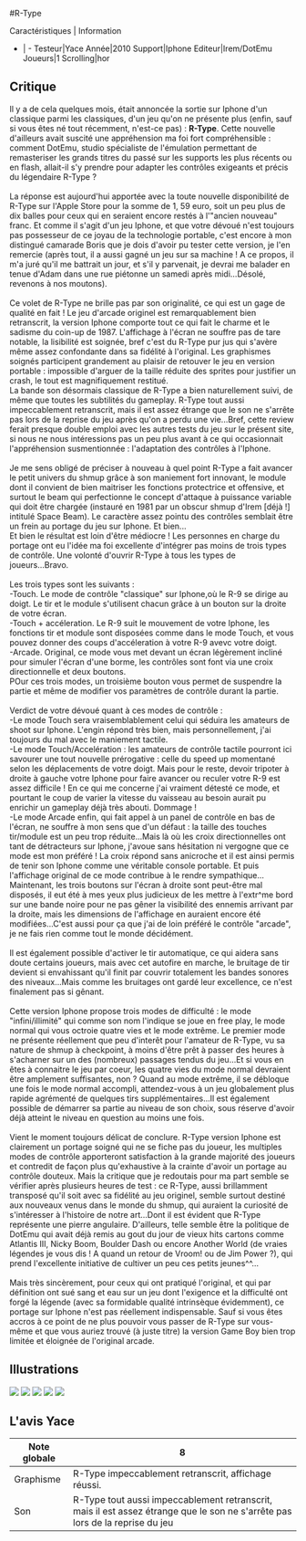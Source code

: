 #R-Type

Caractéristiques | Information
- | -
Testeur|Yace
Année|2010
Support|Iphone
Editeur|Irem/DotEmu
Joueurs|1
Scrolling|hor

## Critique
Il y a de cela quelques mois, était annoncée la sortie sur Iphone d'un classique parmi les classiques, d'un jeu qu'on ne présente plus (enfin, sauf si vous êtes né tout récemment, n'est-ce pas) : <b>R-Type</b>. Cette nouvelle d'ailleurs avait suscité une appréhension ma foi fort compréhensible : comment DotEmu, studio spécialiste de l'émulation permettant de remasteriser les grands titres du passé sur  les supports les plus récents ou en flash, allait-il s'y prendre pour adapter les contrôles exigeants et précis du légendaire R-Type ?<br/><br/>La réponse est aujourd'hui apportée avec la toute nouvelle disponibilité de R-Type sur l'Apple Store pour la somme de 1, 59 euro, soit un peu plus de dix balles pour ceux qui en seraient encore restés à l'"ancien nouveau" franc. Et comme il s'agit d'un jeu Iphone, et que votre dévoué n'est toujours pas possesseur de ce joyau de la technologie portable, c'est encore à mon distingué camarade Boris que je dois d'avoir pu tester cette version, je l'en remercie (après tout, il a aussi gagné un jeu sur sa machine ! A ce propos, il m'a juré qu'il me battrait un jour, et s'il y parvenait, je devrai me balader en tenue d'Adam dans une rue piétonne un samedi après midi...Désolé, revenons à nos moutons).<br/><br/>Ce volet de R-Type ne brille pas par son originalité, ce qui est un gage de qualité en fait ! Le jeu d'arcade originel est remarquablement bien retranscrit, la version Iphone comporte tout ce qui fait le charme et le sadisme du coin-up de 1987. L'affichage à l'écran ne souffre pas de tare notable, la lisibilité est soignée, bref c'est du R-Type pur jus qui s'avère même assez confondante dans sa fidélité à l'original. Les graphismes soignés participent grandement au plaisir de retouver le jeu en version portable : impossible d'arguer de la taille réduite des sprites pour justifier un crash, le tout est magnifiquement restitué. <br/>La bande son désormais classique de R-Type a bien naturellement suivi, de même que toutes les subtilités du gameplay. R-Type tout aussi impeccablement retranscrit, mais il est assez étrange que le son ne s'arrête pas lors de la reprise du jeu après qu'on a perdu une vie...Bref, cette review ferait presque double emploi avec les autres tests du jeu sur le présent site, si nous ne nous intéressions pas un peu plus avant à ce qui occasionnait l'appréhension susmentionnée : l'adaptation des contrôles à l'Iphone.<br/><br/>Je me sens obligé de préciser à nouveau à quel point R-Type a fait avancer le petit univers du shmup grâce à son maniement fort innovant, le module dont il convient de bien maitriser les fonctions protectrice et offensive, et surtout le beam qui perfectionne le concept d'attaque à puissance variable qui doit être chargée (instauré en 1981 par un obscur shmup d'Irem [déjà !] intitulé Space Beam). Le caractère assez pointu des contrôles semblait être un frein au portage du jeu sur Iphone. Et bien...<br/>Et bien le résultat est loin d'être médiocre ! Les personnes en charge du portage ont eu l'idée ma foi excellente d'intégrer pas moins de trois types de contrôle. Une volonté d'ouvrir R-Type à tous les types de joueurs...Bravo.<br/><br/>Les trois types sont les suivants :<br/>-Touch. Le mode de contrôle "classique" sur Iphone,où le R-9 se dirige au doigt. Le tir et le module s'utilisent chacun grâce à un bouton sur la droite de votre écran.<br/>-Touch + accéleration. Le R-9 suit le mouvement de votre Iphone, les fonctions tir et module sont disposées comme dans le mode Touch, et vous pouvez donner des coups d'accéleration à votre R-9 avevc votre doigt.<br/>-Arcade. Original, ce mode vous met devant un écran légèrement incliné pour simuler l'écran d'une borme, les contrôles sont font via une croix directionnelle et deux boutons.<br/>POur ces trois modes, un troisième bouton vous permet de suspendre la partie et même de modifier vos paramètres de contrôle durant la partie.<br/><br/>Verdict de votre dévoué quant à ces modes de contrôle :<br/>-Le mode Touch sera vraisemblablement celui qui séduira les amateurs de shoot sur Iphone. L'engin répond très bien, mais  personnellement, j'ai toujours du mal avec le maniement tactile.<br/>-Le mode Touch/Accelération : les amateurs de contrôle tactile pourront ici savourer une tout nouvelle prérogative : celle du speed up momentané selon les déplacements de votre doigt. Mais pour le reste, devoir tripoter à droite à gauche votre Iphone pour faire avancer ou reculer votre R-9 est assez difficile ! En ce qui me concerne j'ai vraiment détesté ce mode, et pourtant le coup de varier la vitesse du vaisseau au besoin aurait pu enrichir un gameplay déjà très abouti. Dommage !<br/>-Le mode Arcade enfin, qui fait appel à un panel de contrôle en bas de l'écran, ne souffre à mon sens que d'un défaut : la taille des touches tir/module est un peu trop réduite...Mais là où les croix directionnelles ont tant de détracteurs sur Iphone, j'avoue sans hésitation ni vergogne que ce mode est mon préféré ! La croix répond sans anicroche et il est ainsi permis de tenir son Iphone comme une véritable console portable. Et puis l'affichage original de ce mode contribue à le rendre sympathique...<br/>Maintenant, les trois boutons sur l'écran à droite sont peut-être mal disposés, il eut été à mes yeux plus judicieux de les mettre à l'extr^me bord sur une bande noire pour ne pas gêner la visibilité des ennemis arrivant par la droite, mais les dimensions de l'affichage en auraient encore été modifiées...C'est aussi pour ça que j'ai de loin préféré le contrôle "arcade", je ne fais rien comme tout le monde décidément.<br/><br/>Il est également possible d'activer le tir automatique, ce qui aidera sans doute certains joueurs, mais avec cet autofire en marche, le bruitage de tir devient si envahissant qu'il finit par couvrir totalement les bandes sonores des niveaux...Mais comme les bruitages ont gardé leur excellence, ce n'est finalement pas si gênant.<br/><br/>Cette version Iphone propose trois modes de difficulté : le mode "infini/illimité" qui comme son nom l'indique se joue en free play, le mode normal qui vous octroie quatre vies et le mode extrême. Le premier mode ne présente réellement que peu d'interêt pour l'amateur de R-Type, vu sa nature de shmup à checkpoint, à moins d'être prêt à passer des heures à s'acharner sur un des (nombreux) passages tendus du jeu...Et si vous en êtes à connaitre le jeu par coeur, les quatre vies du mode normal devraient être amplement suffisantes, non ? Quand au mode extrême, il se débloque une fois le mode normal accompli, attendez-vous à un jeu globalement plus rapide agrémenté de quelques tirs supplémentaires...Il est également possible de démarrer sa partie au niveau de son choix, sous réserve d'avoir déjà atteint le niveau en question au moins une fois.<br/><br/>Vient le moment toujours délicat de conclure. R-Type version Iphone est clairement un portage soigné qui ne se fiche pas du joueur, les multiples modes de contrôle apporteront satisfaction à la grande majorité des joueurs et contredit de façon plus qu'exhaustive à la crainte d'avoir un portage au contrôle douteux. Mais la critique que je redoutais pour ma part semble se vérifier après plusieurs heures de test : ce R-Type, aussi brillamment transposé qu'il soit avec sa fidélité au jeu originel, semble surtout destiné aux nouveaux venus dans le monde du shmup, qui auraient la curiosité de s'intéresser à l'histoire de notre art...Dont il est évident que R-Type représente une pierre angulaire. D'ailleurs, telle semble être la politique de DotEmu qui avait déjà remis au gout du jour de vieux hits cartons comme Atlantis III, Nicky Boom, Boulder Dash ou encore Another World (de vraies légendes je vous dis ! A quand un retour de Vroom! ou de Jim Power ?), qui prend l'excellente initiative de cultiver un peu ces petits jeunes^^...<br/><br/>Mais très sincèrement, pour ceux qui ont pratiqué l'original, et qui par définition ont sué sang et eau sur un jeu dont l'exigence et la difficulté ont forgé la légende (avec sa formidable qualité intrinsèque évidemment), ce portage sur Iphone n'est pas réellement indispensable. Sauf si vous êtes accros à ce point de ne plus pouvoir vous passer de R-Type sur vous-même et que vous auriez trouvé (à juste titre) la version Game Boy bien trop limitée et éloignée de l'original arcade.

## Illustrations
![](http://www.shmup.com/images/thumbs/img_fiche_1_1399.png)
![](http://www.shmup.com/images/thumbs/img_fiche_2_1399.png)
![](http://www.shmup.com/images/thumbs/img_fiche_3_1399.png)
![](http://www.shmup.com/images/thumbs/img_fiche_4_1399.png)
![](http://www.shmup.com/images/thumbs/img_fiche_5_1399.png)

## L'avis Yace
Note globale|8
-|-
Graphisme|R-Type impeccablement retranscrit, affichage réussi.
Son|R-Type tout aussi impeccablement retranscrit, mais il est assez étrange que le son ne s'arrête pas lors de la reprise du jeu 
